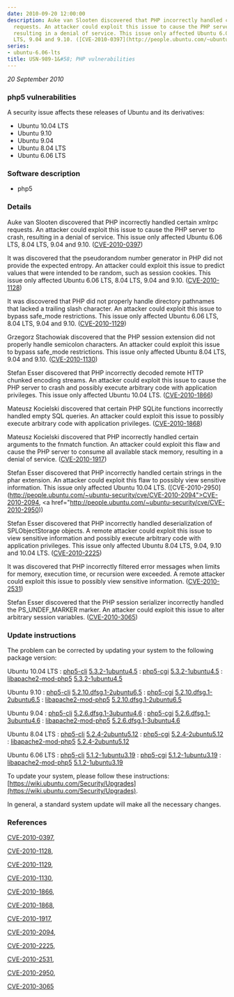 ```yaml
---
date: 2010-09-20 12:00:00
description: Auke van Slooten discovered that PHP incorrectly handled certain xmlrpc
  requests. An attacker could exploit this issue to cause the PHP server to crash,
  resulting in a denial of service. This issue only affected Ubuntu 6.06 LTS, 8.04
  LTS, 9.04 and 9.10. ([CVE-2010-0397](http://people.ubuntu.com/~ubuntu-security/cve/CVE-2010-0397))
series:
- ubuntu-6.06-lts
title: USN-989-1&#58; PHP vulnerabilities
---
```


*20 September 2010*

### php5 vulnerabilities

A security issue affects these releases of Ubuntu and its derivatives:

* Ubuntu 10.04 LTS
* Ubuntu 9.10
* Ubuntu 9.04
* Ubuntu 8.04 LTS
* Ubuntu 6.06 LTS

### Software description

* php5 

### Details

Auke van Slooten discovered that PHP incorrectly handled certain xmlrpc requests. An attacker could exploit this issue to cause the PHP server to crash, resulting in a denial of service. This issue only affected Ubuntu 6.06 LTS, 8.04 LTS, 9.04 and 9.10. ([CVE-2010-0397](http://people.ubuntu.com/~ubuntu-security/cve/CVE-2010-0397))

It was discovered that the pseudorandom number generator in PHP did not provide the expected entropy. An attacker could exploit this issue to predict values that were intended to be random, such as session cookies. This issue only affected Ubuntu 6.06 LTS, 8.04 LTS, 9.04 and 9.10. ([CVE-2010-1128](http://people.ubuntu.com/~ubuntu-security/cve/CVE-2010-1128))

It was discovered that PHP did not properly handle directory pathnames that lacked a trailing slash character. An attacker could exploit this issue to bypass safe_mode restrictions. This issue only affected Ubuntu 6.06 LTS, 8.04 LTS, 9.04 and 9.10. ([CVE-2010-1129](http://people.ubuntu.com/~ubuntu-security/cve/CVE-2010-1129))

Grzegorz Stachowiak discovered that the PHP session extension did not properly handle semicolon characters. An attacker could exploit this issue to bypass safe_mode restrictions. This issue only affected Ubuntu 8.04 LTS, 9.04 and 9.10. ([CVE-2010-1130](http://people.ubuntu.com/~ubuntu-security/cve/CVE-2010-1130))

Stefan Esser discovered that PHP incorrectly decoded remote HTTP chunked encoding streams. An attacker could exploit this issue to cause the PHP server to crash and possibly execute arbitrary code with application privileges. This issue only affected Ubuntu 10.04 LTS. ([CVE-2010-1866](http://people.ubuntu.com/~ubuntu-security/cve/CVE-2010-1866))

Mateusz Kocielski discovered that certain PHP SQLite functions incorrectly handled empty SQL queries. An attacker could exploit this issue to possibly execute arbitrary code with application privileges. ([CVE-2010-1868](http://people.ubuntu.com/~ubuntu-security/cve/CVE-2010-1868))

Mateusz Kocielski discovered that PHP incorrectly handled certain arguments to the fnmatch function. An attacker could exploit this flaw and cause the PHP server to consume all available stack memory, resulting in a denial of service. ([CVE-2010-1917](http://people.ubuntu.com/~ubuntu-security/cve/CVE-2010-1917))

Stefan Esser discovered that PHP incorrectly handled certain strings in the phar extension. An attacker could exploit this flaw to possibly view sensitive information. This issue only affected Ubuntu 10.04 LTS. ([CVE-2010-2950](http://people.ubuntu.com/~ubuntu-security/cve/CVE-2010-2094">CVE-2010-2094</a>, <a href="http://people.ubuntu.com/~ubuntu-security/cve/CVE-2010-2950))

Stefan Esser discovered that PHP incorrectly handled deserialization of SPLObjectStorage objects. A remote attacker could exploit this issue to view sensitive information and possibly execute arbitrary code with application privileges. This issue only affected Ubuntu 8.04 LTS, 9.04, 9.10 and 10.04 LTS. ([CVE-2010-2225](http://people.ubuntu.com/~ubuntu-security/cve/CVE-2010-2225))

It was discovered that PHP incorrectly filtered error messages when limits for memory, execution time, or recursion were exceeded. A remote attacker could exploit this issue to possibly view sensitive information. ([CVE-2010-2531](http://people.ubuntu.com/~ubuntu-security/cve/CVE-2010-2531))

Stefan Esser discovered that the PHP session serializer incorrectly handled the PS_UNDEF_MARKER marker. An attacker could exploit this issue to alter arbitrary session variables. ([CVE-2010-3065](http://people.ubuntu.com/~ubuntu-security/cve/CVE-2010-3065)) 

### Update instructions

The problem can be corrected by updating your system to the following package version:

Ubuntu 10.04 LTS
 : [php5-cli](https://launchpad.net/ubuntu/+source/php5) <span> [5.3.2-1ubuntu4.5](https://launchpad.net/ubuntu/+source/php5/5.3.2-1ubuntu4.5) </span> 
 : [php5-cgi](https://launchpad.net/ubuntu/+source/php5) <span> [5.3.2-1ubuntu4.5](https://launchpad.net/ubuntu/+source/php5/5.3.2-1ubuntu4.5) </span> 
 : [libapache2-mod-php5](https://launchpad.net/ubuntu/+source/php5) <span> [5.3.2-1ubuntu4.5](https://launchpad.net/ubuntu/+source/php5/5.3.2-1ubuntu4.5) </span> 

Ubuntu 9.10
 : [php5-cli](https://launchpad.net/ubuntu/+source/php5) <span> [5.2.10.dfsg.1-2ubuntu6.5](https://launchpad.net/ubuntu/+source/php5/5.2.10.dfsg.1-2ubuntu6.5) </span> 
 : [php5-cgi](https://launchpad.net/ubuntu/+source/php5) <span> [5.2.10.dfsg.1-2ubuntu6.5](https://launchpad.net/ubuntu/+source/php5/5.2.10.dfsg.1-2ubuntu6.5) </span> 
 : [libapache2-mod-php5](https://launchpad.net/ubuntu/+source/php5) <span> [5.2.10.dfsg.1-2ubuntu6.5](https://launchpad.net/ubuntu/+source/php5/5.2.10.dfsg.1-2ubuntu6.5) </span> 

Ubuntu 9.04
 : [php5-cli](https://launchpad.net/ubuntu/+source/php5) <span> [5.2.6.dfsg.1-3ubuntu4.6](https://launchpad.net/ubuntu/+source/php5/5.2.6.dfsg.1-3ubuntu4.6) </span> 
 : [php5-cgi](https://launchpad.net/ubuntu/+source/php5) <span> [5.2.6.dfsg.1-3ubuntu4.6](https://launchpad.net/ubuntu/+source/php5/5.2.6.dfsg.1-3ubuntu4.6) </span> 
 : [libapache2-mod-php5](https://launchpad.net/ubuntu/+source/php5) <span> [5.2.6.dfsg.1-3ubuntu4.6](https://launchpad.net/ubuntu/+source/php5/5.2.6.dfsg.1-3ubuntu4.6) </span> 

Ubuntu 8.04 LTS
 : [php5-cli](https://launchpad.net/ubuntu/+source/php5) <span> [5.2.4-2ubuntu5.12](https://launchpad.net/ubuntu/+source/php5/5.2.4-2ubuntu5.12) </span> 
 : [php5-cgi](https://launchpad.net/ubuntu/+source/php5) <span> [5.2.4-2ubuntu5.12](https://launchpad.net/ubuntu/+source/php5/5.2.4-2ubuntu5.12) </span> 
 : [libapache2-mod-php5](https://launchpad.net/ubuntu/+source/php5) <span> [5.2.4-2ubuntu5.12](https://launchpad.net/ubuntu/+source/php5/5.2.4-2ubuntu5.12) </span> 

Ubuntu 6.06 LTS
 : [php5-cli](https://launchpad.net/ubuntu/+source/php5) <span> [5.1.2-1ubuntu3.19](https://launchpad.net/ubuntu/+source/php5/5.1.2-1ubuntu3.19) </span> 
 : [php5-cgi](https://launchpad.net/ubuntu/+source/php5) <span> [5.1.2-1ubuntu3.19](https://launchpad.net/ubuntu/+source/php5/5.1.2-1ubuntu3.19) </span> 
 : [libapache2-mod-php5](https://launchpad.net/ubuntu/+source/php5) <span> [5.1.2-1ubuntu3.19](https://launchpad.net/ubuntu/+source/php5/5.1.2-1ubuntu3.19) </span> 

To update your system, please follow these instructions: [https://wiki.ubuntu.com/Security/Upgrades](https://wiki.ubuntu.com/Security/Upgrades).

In general, a standard system update will make all the necessary changes. 

### References

 
 [CVE-2010-0397](http://people.ubuntu.com/~ubuntu-security/cve/CVE-2010-0397), 

 [CVE-2010-1128](http://people.ubuntu.com/~ubuntu-security/cve/CVE-2010-1128), 

 [CVE-2010-1129](http://people.ubuntu.com/~ubuntu-security/cve/CVE-2010-1129), 

 [CVE-2010-1130](http://people.ubuntu.com/~ubuntu-security/cve/CVE-2010-1130), 

 [CVE-2010-1866](http://people.ubuntu.com/~ubuntu-security/cve/CVE-2010-1866), 

 [CVE-2010-1868](http://people.ubuntu.com/~ubuntu-security/cve/CVE-2010-1868), 

 [CVE-2010-1917](http://people.ubuntu.com/~ubuntu-security/cve/CVE-2010-1917), 

 [CVE-2010-2094](http://people.ubuntu.com/~ubuntu-security/cve/CVE-2010-2094), 

 [CVE-2010-2225](http://people.ubuntu.com/~ubuntu-security/cve/CVE-2010-2225), 

 [CVE-2010-2531](http://people.ubuntu.com/~ubuntu-security/cve/CVE-2010-2531), 

 [CVE-2010-2950](http://people.ubuntu.com/~ubuntu-security/cve/CVE-2010-2950), 

 [CVE-2010-3065](http://people.ubuntu.com/~ubuntu-security/cve/CVE-2010-3065)